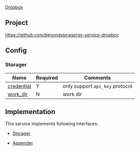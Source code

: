 [Dropbox](https://www.dropbox.com)

## Project

<https://github.com/beyondstorage/go-service-dropbox>

## Config

### Storager

| Name                                         | Required | Comments                        |
| -------------------------------------------- | -------- | ------------------------------- |
| [credential](go-storage/pairs/credential.md) | Y        | only support `api_key` protocol |
| [work_dir](go-storage/pairs/work_dir.md)     | N        | work dir                        |

## Implementation

This service implements following interfaces:

- [Storager](../operations/storager/index.md)

- [Appender](../operations/appender/index.md)